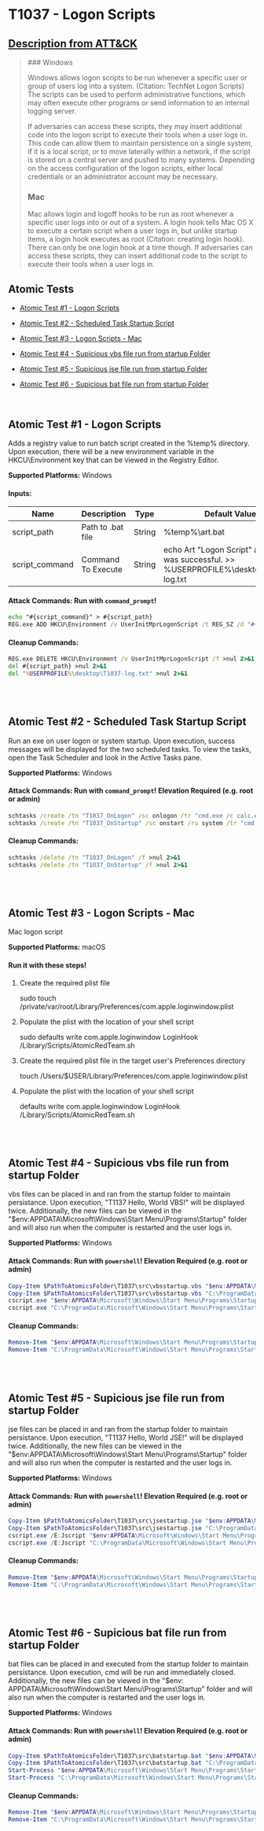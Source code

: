 # T1037 - Logon Scripts

## [Description from ATT&CK](https://attack.mitre.org/wiki/Technique/T1037)

<blockquote>### Windows

Windows allows logon scripts to be run whenever a specific user or group of users log into a system. (Citation: TechNet
Logon Scripts) The scripts can be used to perform administrative functions, which may often execute other programs or
send information to an internal logging server.

If adversaries can access these scripts, they may insert additional code into the logon script to execute their tools
when a user logs in. This code can allow them to maintain persistence on a single system, if it is a local script, or to
move laterally within a network, if the script is stored on a central server and pushed to many systems. Depending on
the access configuration of the logon scripts, either local credentials or an administrator account may be necessary.

### Mac

Mac allows login and logoff hooks to be run as root whenever a specific user logs into or out of a system. A login hook
tells Mac OS X to execute a certain script when a user logs in, but unlike startup items, a login hook executes as
root (Citation: creating login hook). There can only be one login hook at a time though. If adversaries can access these
scripts, they can insert additional code to the script to execute their tools when a user logs in.</blockquote>

## Atomic Tests

- [Atomic Test #1 - Logon Scripts](#atomic-test-1---logon-scripts)

- [Atomic Test #2 - Scheduled Task Startup Script](#atomic-test-2---scheduled-task-startup-script)

- [Atomic Test #3 - Logon Scripts - Mac](#atomic-test-3---logon-scripts---mac)

- [Atomic Test #4 - Supicious vbs file run from startup Folder](#atomic-test-4---supicious-vbs-file-run-from-startup-folder)

- [Atomic Test #5 - Supicious jse file run from startup Folder](#atomic-test-5---supicious-jse-file-run-from-startup-folder)

- [Atomic Test #6 - Supicious bat file run from startup Folder](#atomic-test-6---supicious-bat-file-run-from-startup-folder)

<br/>

## Atomic Test #1 - Logon Scripts

Adds a registry value to run batch script created in the %temp% directory. Upon execution, there will be a new
environment variable in the HKCU\Environment key
that can be viewed in the Registry Editor.

**Supported Platforms:** Windows

#### Inputs:

| Name | Description | Type | Default Value | 
|------|-------------|------|---------------|
| script_path | Path to .bat file | String | %temp%&#92;art.bat|
| script_command | Command To Execute | String | echo Art "Logon Script" atomic test was successful. >> %USERPROFILE%&#92;desktop&#92;T1037-log.txt|

#### Attack Commands: Run with `command_prompt`!

```cmd
echo "#{script_command}" > #{script_path}
REG.exe ADD HKCU\Environment /v UserInitMprLogonScript /t REG_SZ /d "#{script_path}" /f
```

#### Cleanup Commands:

```cmd
REG.exe DELETE HKCU\Environment /v UserInitMprLogonScript /f >nul 2>&1
del #{script_path} >nul 2>&1
del "%USERPROFILE%\desktop\T1037-log.txt" >nul 2>&1
```

<br/>
<br/>

## Atomic Test #2 - Scheduled Task Startup Script

Run an exe on user logon or system startup. Upon execution, success messages will be displayed for the two scheduled
tasks. To view
the tasks, open the Task Scheduler and look in the Active Tasks pane.

**Supported Platforms:** Windows

#### Attack Commands: Run with `command_prompt`!  Elevation Required (e.g. root or admin)

```cmd
schtasks /create /tn "T1037_OnLogon" /sc onlogon /tr "cmd.exe /c calc.exe"
schtasks /create /tn "T1037_OnStartup" /sc onstart /ru system /tr "cmd.exe /c calc.exe"
```

#### Cleanup Commands:

```cmd
schtasks /delete /tn "T1037_OnLogon" /f >nul 2>&1
schtasks /delete /tn "T1037_OnStartup" /f >nul 2>&1
```

<br/>
<br/>

## Atomic Test #3 - Logon Scripts - Mac

Mac logon script

**Supported Platforms:** macOS

#### Run it with these steps!

1. Create the required plist file

   sudo touch /private/var/root/Library/Preferences/com.apple.loginwindow.plist

2. Populate the plist with the location of your shell script

   sudo defaults write com.apple.loginwindow LoginHook /Library/Scripts/AtomicRedTeam.sh

3. Create the required plist file in the target user's Preferences directory

   touch /Users/$USER/Library/Preferences/com.apple.loginwindow.plist

4. Populate the plist with the location of your shell script

   defaults write com.apple.loginwindow LoginHook /Library/Scripts/AtomicRedTeam.sh

<br/>
<br/>

## Atomic Test #4 - Supicious vbs file run from startup Folder

vbs files can be placed in and ran from the startup folder to maintain persistance. Upon execution, "T1137 Hello, World
VBS!" will be displayed twice.
Additionally, the new files can be viewed in the "$env:APPDATA\Microsoft\Windows\Start Menu\Programs\Startup"
folder and will also run when the computer is restarted and the user logs in.

**Supported Platforms:** Windows

#### Attack Commands: Run with `powershell`!  Elevation Required (e.g. root or admin)

```powershell
Copy-Item $PathToAtomicsFolder\T1037\src\vbsstartup.vbs "$env:APPDATA\Microsoft\Windows\Start Menu\Programs\Startup\vbsstartup.vbs"
Copy-Item $PathToAtomicsFolder\T1037\src\vbsstartup.vbs "C:\ProgramData\Microsoft\Windows\Start Menu\Programs\StartUp\vbsstartup.vbs"
cscript.exe "$env:APPDATA\Microsoft\Windows\Start Menu\Programs\Startup\vbsstartup.vbs"
cscript.exe "C:\ProgramData\Microsoft\Windows\Start Menu\Programs\StartUp\vbsstartup.vbs"
```

#### Cleanup Commands:

```powershell
Remove-Item "$env:APPDATA\Microsoft\Windows\Start Menu\Programs\Startup\vbsstartup.vbs" -ErrorAction Ignore
Remove-Item "C:\ProgramData\Microsoft\Windows\Start Menu\Programs\StartUp\vbsstartup.vbs" -ErrorAction Ignore
```

<br/>
<br/>

## Atomic Test #5 - Supicious jse file run from startup Folder

jse files can be placed in and ran from the startup folder to maintain persistance.
Upon execution, "T1137 Hello, World JSE!" will be displayed twice.
Additionally, the new files can be viewed in the "$env:APPDATA\Microsoft\Windows\Start Menu\Programs\Startup"
folder and will also run when the computer is restarted and the user logs in.

**Supported Platforms:** Windows

#### Attack Commands: Run with `powershell`!  Elevation Required (e.g. root or admin)

```powershell
Copy-Item $PathToAtomicsFolder\T1037\src\jsestartup.jse "$env:APPDATA\Microsoft\Windows\Start Menu\Programs\Startup\jsestartup.jse"
Copy-Item $PathToAtomicsFolder\T1037\src\jsestartup.jse "C:\ProgramData\Microsoft\Windows\Start Menu\Programs\StartUp\jsestartup.jse"
cscript.exe /E:Jscript "$env:APPDATA\Microsoft\Windows\Start Menu\Programs\Startup\jsestartup.jse"
cscript.exe /E:Jscript "C:\ProgramData\Microsoft\Windows\Start Menu\Programs\StartUp\jsestartup.jse"
```

#### Cleanup Commands:

```powershell
Remove-Item "$env:APPDATA\Microsoft\Windows\Start Menu\Programs\Startup\jsestartup.jse" -ErrorAction Ignore
Remove-Item "C:\ProgramData\Microsoft\Windows\Start Menu\Programs\StartUp\jsestartup.jse" -ErrorAction Ignore
```

<br/>
<br/>

## Atomic Test #6 - Supicious bat file run from startup Folder

bat files can be placed in and executed from the startup folder to maintain persistance.
Upon execution, cmd will be run and immediately closed. Additionally, the new files can be viewed in the "$env:
APPDATA\Microsoft\Windows\Start Menu\Programs\Startup"
folder and will also run when the computer is restarted and the user logs in.

**Supported Platforms:** Windows

#### Attack Commands: Run with `powershell`!  Elevation Required (e.g. root or admin)

```powershell
Copy-Item $PathToAtomicsFolder\T1037\src\batstartup.bat "$env:APPDATA\Microsoft\Windows\Start Menu\Programs\Startup\batstartup.bat"
Copy-Item $PathToAtomicsFolder\T1037\src\batstartup.bat "C:\ProgramData\Microsoft\Windows\Start Menu\Programs\StartUp\batstartup.bat"
Start-Process "$env:APPDATA\Microsoft\Windows\Start Menu\Programs\Startup\batstartup.bat"
Start-Process "C:\ProgramData\Microsoft\Windows\Start Menu\Programs\StartUp\batstartup.bat"
```

#### Cleanup Commands:

```powershell
Remove-Item "$env:APPDATA\Microsoft\Windows\Start Menu\Programs\Startup\batstartup.bat" -ErrorAction Ignore
Remove-Item "C:\ProgramData\Microsoft\Windows\Start Menu\Programs\StartUp\batstartup.bat" -ErrorAction Ignore
```

<br/>
